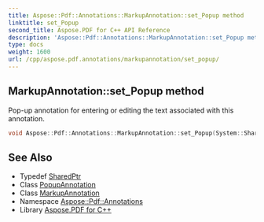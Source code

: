 ```yaml
---
title: Aspose::Pdf::Annotations::MarkupAnnotation::set_Popup method
linktitle: set_Popup
second_title: Aspose.PDF for C++ API Reference
description: 'Aspose::Pdf::Annotations::MarkupAnnotation::set_Popup method. Pop-up annotation for entering or editing the text associated with this annotation in C++.'
type: docs
weight: 1600
url: /cpp/aspose.pdf.annotations/markupannotation/set_popup/
---
```

## MarkupAnnotation::set_Popup method


Pop-up annotation for entering or editing the text associated with this annotation.

```cpp
void Aspose::Pdf::Annotations::MarkupAnnotation::set_Popup(System::SharedPtr<PopupAnnotation> value)
```

## See Also

* Typedef [SharedPtr](../../../system/sharedptr/)
* Class [PopupAnnotation](../../popupannotation/)
* Class [MarkupAnnotation](../)
* Namespace [Aspose::Pdf::Annotations](../../)
* Library [Aspose.PDF for C++](../../../)
